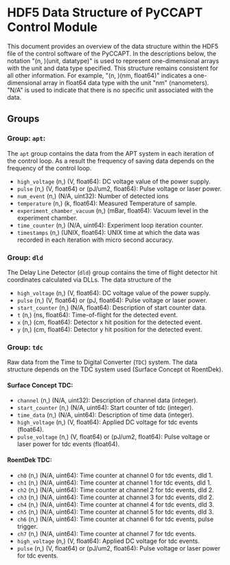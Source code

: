 # HDF5 Data Structure of PyCCAPT Control Module

This document provides an overview of the data structure within the HDF5 file of the control software of the PyCCAPT.
In the descriptions below, the notation "(n, )(unit, datatype)" is used to represent one-dimensional arrays with the
unit and data type specified. This structure remains consistent for all other information. For example,
"(n, )(nm, float64)" indicates a one-dimensional array in float64 data type with the unit "nm" (nanometers).
"N/A" is used to indicate that there is no specific unit associated with the data.

## Groups

### Group: `apt`:

The `apt` group contains the data from the APT system in each iteration of the control loop. As a result the frequency
of saving data depends on the frequency of the control loop.

- `high_voltage` (n,) (V, float64): DC voltage value of the power supply.
- `pulse` (n,) (V, float64) or (pJ/um2, float64): Pulse voltage or laser power.
- `num_event` (n,) (N/A, uint32): Number of detected ions
- `temperature` (n,) (k, float64): Measured Temperature of sample.
- `experiment_chamber_vacuum` (n,) (mBar, float64): Vacuum level in the experiment chamber.
- `time_counter` (n,) (N/A, uint64): Experiment loop iteration counter.
- `timestamps` (n,) (UNIX, float64): UNIX time at which the data was recorded in each iteration with micro second
  accuracy.

### Group: `dld`

The Delay Line Detector (`dld`) group contains the time of flight detector hit coordinates calculated via DLLs. The data
structure of the

- `high_voltage` (n,) (V, float64): DC voltage value of the power supply.
- `pulse` (n,) (V, float64) or (pJ, float64): Pulse voltage or laser power.
- `start_counter` (n,) (N/A, float64): Description of start counter data.
- `t` (n,) (ns, float64): Time-of-flight for the detected event.
- `x` (n,) (cm, float64): Detector x hit position for the detected event.
- `y` (n,) (cm, float64): Detector y hit position for the detected event.

### Group: `tdc`

Raw data from the Time to Digital Converter (`TDC`) system. The data structure depends on the TDC system used (Surface
Concept ot RoentDek).

#### Surface Concept TDC:

- `channel` (n,) (N/A, uint32): Description of channel data (integer).
- `start_counter` (n,) (N/A, uint64): Start counter of tdc (integer).
- `time_data` (n,) (N/A, uint64): Description of time data (integer).
- `high_voltage` (n,) (V, float64): Applied DC voltage for tdc events (float64).
- `pulse_voltage` (n,) (V, float64) or (pJ/um2, float64): Pulse voltage or laser power for tdc events (float64).

#### RoentDek TDC:

- `ch0` (n,) (N/A, uint64): Time counter at channel 0 for tdc events, dld 1.
- `ch1` (n,) (N/A, uint64): Time counter at channel 1 for tdc events, dld 1.
- `ch2` (n,) (N/A, uint64): Time counter at channel 2 for tdc events, dld 2.
- `ch3` (n,) (N/A, uint64): Time counter at channel 3 for tdc events, dld 2.
- `ch4` (n,) (N/A, uint64): Time counter at channel 4 for tdc events, dld 3.
- `ch5` (n,) (N/A, uint64): Time counter at channel 5 for tdc events, dld 3.
- `ch6` (n,) (N/A, uint64): Time counter at channel 6 for tdc events, pulse trigger.
- `ch7` (n,) (N/A, uint64): Time counter at channel 7 for tdc events.
- `high_voltage` (n,) (V, float64): Applied DC voltage for tdc events.
- `pulse` (n,) (V, float64) or (pJ/um2, float64): Pulse voltage or laser power for tdc events.


